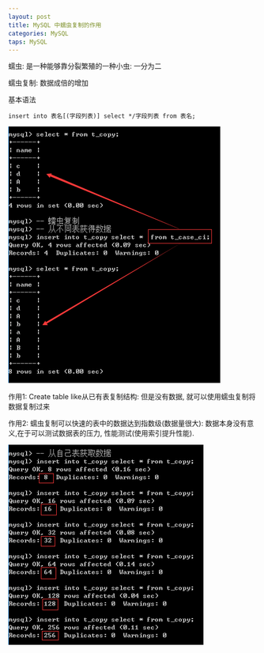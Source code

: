 ```yaml
---
layout: post
title: MySQL 中蠕虫复制的作用
categories: MySQL
taps: MySQL
---
```


蠕虫: 是一种能够靠分裂繁殖的一种小虫: 一分为二

蠕虫复制: 数据成倍的增加

基本语法

~~~
insert into 表名[(字段列表)] select */字段列表 from 表名;
~~~

![01.png](/static/images/2016/02/14/01.png)

作用1: Create table like从已有表复制结构: 但是没有数据, 就可以使用蠕虫复制将数据复制过来

作用2: 蠕虫复制可以快速的表中的数据达到指数级(数据量很大): 数据本身没有意义,在于可以测试数据表的压力, 性能测试(使用索引提升性能).

![02.png](/static/images/2016/02/14/02.png)